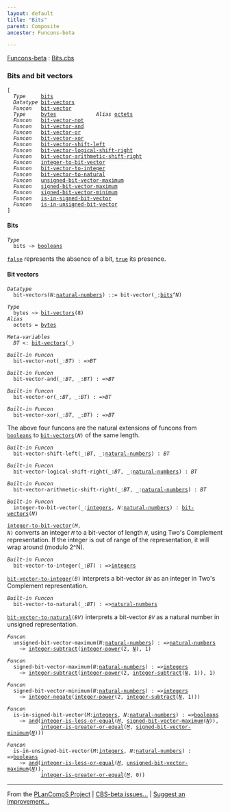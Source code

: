 ```yaml
---
layout: default
title: "Bits"
parent: Composite
ancestor: Funcons-beta

---
```


[Funcons-beta] : [Bits.cbs]

### Bits and bit vectors

<div class="highlighter-rouge"><pre class="highlight"><code>[
  <i class="keyword">Type</i>     <span class="name"><a href="#Name_bits">bits</a></span>
  <i class="keyword">Datatype</i> <span class="name"><a href="#Name_bit-vectors">bit-vectors</a></span>
  <i class="keyword">Funcon</i>   <span class="name"><a href="#Name_bit-vector">bit-vector</a></span>
  <i class="keyword">Type</i>     <span class="name"><a href="#Name_bytes">bytes</a></span>             <i class="keyword">Alias</i> <span class="name"><a href="#Name_octets">octets</a></span>
  <i class="keyword">Funcon</i>   <span class="name"><a href="#Name_bit-vector-not">bit-vector-not</a></span>
  <i class="keyword">Funcon</i>   <span class="name"><a href="#Name_bit-vector-and">bit-vector-and</a></span>
  <i class="keyword">Funcon</i>   <span class="name"><a href="#Name_bit-vector-or">bit-vector-or</a></span>
  <i class="keyword">Funcon</i>   <span class="name"><a href="#Name_bit-vector-xor">bit-vector-xor</a></span>
  <i class="keyword">Funcon</i>   <span class="name"><a href="#Name_bit-vector-shift-left">bit-vector-shift-left</a></span>
  <i class="keyword">Funcon</i>   <span class="name"><a href="#Name_bit-vector-logical-shift-right">bit-vector-logical-shift-right</a></span>
  <i class="keyword">Funcon</i>   <span class="name"><a href="#Name_bit-vector-arithmetic-shift-right">bit-vector-arithmetic-shift-right</a></span>
  <i class="keyword">Funcon</i>   <span class="name"><a href="#Name_integer-to-bit-vector">integer-to-bit-vector</a></span>
  <i class="keyword">Funcon</i>   <span class="name"><a href="#Name_bit-vector-to-integer">bit-vector-to-integer</a></span>
  <i class="keyword">Funcon</i>   <span class="name"><a href="#Name_bit-vector-to-natural">bit-vector-to-natural</a></span>
  <i class="keyword">Funcon</i>   <span class="name"><a href="#Name_unsigned-bit-vector-maximum">unsigned-bit-vector-maximum</a></span>
  <i class="keyword">Funcon</i>   <span class="name"><a href="#Name_signed-bit-vector-maximum">signed-bit-vector-maximum</a></span>
  <i class="keyword">Funcon</i>   <span class="name"><a href="#Name_signed-bit-vector-minimum">signed-bit-vector-minimum</a></span>
  <i class="keyword">Funcon</i>   <span class="name"><a href="#Name_is-in-signed-bit-vector">is-in-signed-bit-vector</a></span>
  <i class="keyword">Funcon</i>   <span class="name"><a href="#Name_is-in-unsigned-bit-vector">is-in-unsigned-bit-vector</a></span>
]</code></pre></div>



#### Bits

<div class="highlighter-rouge"><pre class="highlight"><code><i class="keyword">Type</i>
  <span class="name"><span id="Name_bits">bits</span></span> ~> <span class="name"><a href="../../Primitive/Booleans/index.html#Name_booleans">booleans</a></span></code></pre></div>


  <code><span class="name"><a href="../../Primitive/Booleans/index.html#Name_false">false</a></span></code> represents the absence of a bit, <code><span class="name"><a href="../../Primitive/Booleans/index.html#Name_true">true</a></span></code> its presence.



#### Bit vectors

<div class="highlighter-rouge"><pre class="highlight"><code><i class="keyword">Datatype</i>
  <span class="name"><span id="Name_bit-vectors">bit-vectors</span></span>(<span id="Variable148_N"><i class="var">N</i></span>:<span class="name"><a href="../../Primitive/Integers/index.html#Name_natural-numbers">natural-numbers</a></span>) ::= <span id="Name_bit-vector">bit-vector</span>(_:<span class="name"><a href="#Name_bits">bits</a></span>^<span id="Variable169_N"><i class="var">N</i></span>)</code></pre></div>

<div class="highlighter-rouge"><pre class="highlight"><code><i class="keyword">Type</i>
  <span class="name"><span id="Name_bytes">bytes</span></span> ~> <span class="name"><a href="#Name_bit-vectors">bit-vectors</a></span>(8)
<i class="keyword">Alias</i>
  <span class="name"><span id="Name_octets">octets</span></span> = <span class="name"><a href="#Name_bytes">bytes</a></span></code></pre></div>


<div class="highlighter-rouge"><pre class="highlight"><code><i class="keyword">Meta-variables</i>
  <span id="PartVariable_BT"><i class="var">BT</i></span> <: <span class="name"><a href="#Name_bit-vectors">bit-vectors</a></span>(_)</code></pre></div>


<div class="highlighter-rouge"><pre class="highlight"><code><i class="keyword">Built-in</i> <i class="keyword">Funcon</i>
  <span class="name"><span id="Name_bit-vector-not">bit-vector-not</span></span>(_:<span id="Variable237_BT"><i class="var">BT</i></span>) : =><span id="Variable251_BT"><i class="var">BT</i></span></code></pre></div>
<div class="highlighter-rouge"><pre class="highlight"><code><i class="keyword">Built-in</i> <i class="keyword">Funcon</i>
  <span class="name"><span id="Name_bit-vector-and">bit-vector-and</span></span>(_:<span id="Variable264_BT"><i class="var">BT</i></span>, _:<span id="Variable275_BT"><i class="var">BT</i></span>) : =><span id="Variable290_BT"><i class="var">BT</i></span></code></pre></div>
<div class="highlighter-rouge"><pre class="highlight"><code><i class="keyword">Built-in</i> <i class="keyword">Funcon</i>
  <span class="name"><span id="Name_bit-vector-or">bit-vector-or</span></span>(_:<span id="Variable303_BT"><i class="var">BT</i></span>, _:<span id="Variable314_BT"><i class="var">BT</i></span>) : =><span id="Variable329_BT"><i class="var">BT</i></span></code></pre></div>
<div class="highlighter-rouge"><pre class="highlight"><code><i class="keyword">Built-in</i> <i class="keyword">Funcon</i>
  <span class="name"><span id="Name_bit-vector-xor">bit-vector-xor</span></span>(_:<span id="Variable342_BT"><i class="var">BT</i></span>, _:<span id="Variable353_BT"><i class="var">BT</i></span>) : =><span id="Variable368_BT"><i class="var">BT</i></span></code></pre></div>

  The above four funcons are the natural extensions of funcons from <code><span class="name"><a href="../../Primitive/Booleans/index.html#Name_booleans">booleans</a></span></code>
  to <code><span class="name"><a href="#Name_bit-vectors">bit-vectors</a></span>(<i class="var">N</i>)</code> of the same length.


<div class="highlighter-rouge"><pre class="highlight"><code><i class="keyword">Built-in</i> <i class="keyword">Funcon</i>
  <span class="name"><span id="Name_bit-vector-shift-left">bit-vector-shift-left</span></span>(_:<span id="Variable417_BT"><i class="var">BT</i></span>, _:<span class="name"><a href="../../Primitive/Integers/index.html#Name_natural-numbers">natural-numbers</a></span>) : <span id="Variable439_BT"><i class="var">BT</i></span></code></pre></div>
<div class="highlighter-rouge"><pre class="highlight"><code><i class="keyword">Built-in</i> <i class="keyword">Funcon</i>
  <span class="name"><span id="Name_bit-vector-logical-shift-right">bit-vector-logical-shift-right</span></span>(_:<span id="Variable451_BT"><i class="var">BT</i></span>, _:<span class="name"><a href="../../Primitive/Integers/index.html#Name_natural-numbers">natural-numbers</a></span>) : <span id="Variable473_BT"><i class="var">BT</i></span></code></pre></div>
<div class="highlighter-rouge"><pre class="highlight"><code><i class="keyword">Built-in</i> <i class="keyword">Funcon</i>
  <span class="name"><span id="Name_bit-vector-arithmetic-shift-right">bit-vector-arithmetic-shift-right</span></span>(_:<span id="Variable485_BT"><i class="var">BT</i></span>, _:<span class="name"><a href="../../Primitive/Integers/index.html#Name_natural-numbers">natural-numbers</a></span>) : <span id="Variable507_BT"><i class="var">BT</i></span></code></pre></div>
<div class="highlighter-rouge"><pre class="highlight"><code><i class="keyword">Built-in</i> <i class="keyword">Funcon</i>
  <span class="name"><span id="Name_integer-to-bit-vector">integer-to-bit-vector</span></span>(_:<span class="name"><a href="../../Primitive/Integers/index.html#Name_integers">integers</a></span>, <span id="Variable524_N"><i class="var">N</i></span>:<span class="name"><a href="../../Primitive/Integers/index.html#Name_natural-numbers">natural-numbers</a></span>) : <span class="name"><a href="#Name_bit-vectors">bit-vectors</a></span>(<span id="Variable540_N"><i class="var">N</i></span>)</code></pre></div>

  <code><span class="name"><a href="#Name_integer-to-bit-vector">integer-to-bit-vector</a></span>(<i class="var">M</i>, <i class="var">N</i>)</code> converts an integer <code><i class="var">M</i></code> to a bit-vector of
  length <code><i class="var">N</i></code>, using Two's Complement representation.  If the integer is out of
  range of the representation, it will wrap around (modulo 2^N).


<div class="highlighter-rouge"><pre class="highlight"><code><i class="keyword">Built-in</i> <i class="keyword">Funcon</i>
  <span class="name"><span id="Name_bit-vector-to-integer">bit-vector-to-integer</span></span>(_:<span id="Variable616_BT"><i class="var">BT</i></span>) : =><span class="name"><a href="../../Primitive/Integers/index.html#Name_integers">integers</a></span></code></pre></div>

  <code><span class="name"><a href="#Name_bit-vector-to-integer">bit-vector-to-integer</a></span>(<i class="var">B</i>)</code> interprets a bit-vector <code><i class="var">BV</i></code> as an integer
  in Two's Complement representation.


<div class="highlighter-rouge"><pre class="highlight"><code><i class="keyword">Built-in</i> <i class="keyword">Funcon</i>
  <span class="name"><span id="Name_bit-vector-to-natural">bit-vector-to-natural</span></span>(_:<span id="Variable679_BT"><i class="var">BT</i></span>) : =><span class="name"><a href="../../Primitive/Integers/index.html#Name_natural-numbers">natural-numbers</a></span></code></pre></div>

  <code><span class="name"><a href="#Name_bit-vector-to-natural">bit-vector-to-natural</a></span>(<i class="var">BV</i>)</code> interprets a bit-vector <code><i class="var">BV</i></code> as a natural number
  in unsigned representation.


<div class="highlighter-rouge"><pre class="highlight"><code><i class="keyword">Funcon</i>
  <span class="name"><span id="Name_unsigned-bit-vector-maximum">unsigned-bit-vector-maximum</span></span>(<span id="Variable739_N"><i class="var">N</i></span>:<span class="name"><a href="../../Primitive/Integers/index.html#Name_natural-numbers">natural-numbers</a></span>) : =><span class="name"><a href="../../Primitive/Integers/index.html#Name_natural-numbers">natural-numbers</a></span>
    ~> <span class="name"><a href="../../Primitive/Integers/index.html#Name_integer-subtract">integer-subtract</a></span>(<span class="name"><a href="../../Primitive/Integers/index.html#Name_integer-power">integer-power</a></span>(2, <a href="#Variable739_N"><i class="var">N</i></a>), 1)</code></pre></div>


<div class="highlighter-rouge"><pre class="highlight"><code><i class="keyword">Funcon</i>
  <span class="name"><span id="Name_signed-bit-vector-maximum">signed-bit-vector-maximum</span></span>(<span id="Variable786_N"><i class="var">N</i></span>:<span class="name"><a href="../../Primitive/Integers/index.html#Name_natural-numbers">natural-numbers</a></span>) : =><span class="name"><a href="../../Primitive/Integers/index.html#Name_integers">integers</a></span>
    ~> <span class="name"><a href="../../Primitive/Integers/index.html#Name_integer-subtract">integer-subtract</a></span>(<span class="name"><a href="../../Primitive/Integers/index.html#Name_integer-power">integer-power</a></span>(2, <span class="name"><a href="../../Primitive/Integers/index.html#Name_integer-subtract">integer-subtract</a></span>(<a href="#Variable786_N"><i class="var">N</i></a>, 1)), 1)</code></pre></div>


<div class="highlighter-rouge"><pre class="highlight"><code><i class="keyword">Funcon</i>
  <span class="name"><span id="Name_signed-bit-vector-minimum">signed-bit-vector-minimum</span></span>(<span id="Variable843_N"><i class="var">N</i></span>:<span class="name"><a href="../../Primitive/Integers/index.html#Name_natural-numbers">natural-numbers</a></span>) : =><span class="name"><a href="../../Primitive/Integers/index.html#Name_integers">integers</a></span>
    ~> <span class="name"><a href="../../Primitive/Integers/index.html#Name_integer-negate">integer-negate</a></span>(<span class="name"><a href="../../Primitive/Integers/index.html#Name_integer-power">integer-power</a></span>(2, <span class="name"><a href="../../Primitive/Integers/index.html#Name_integer-subtract">integer-subtract</a></span>(<a href="#Variable843_N"><i class="var">N</i></a>, 1)))</code></pre></div>


<div class="highlighter-rouge"><pre class="highlight"><code><i class="keyword">Funcon</i>
  <span class="name"><span id="Name_is-in-signed-bit-vector">is-in-signed-bit-vector</span></span>(<span id="Variable897_M"><i class="var">M</i></span>:<span class="name"><a href="../../Primitive/Integers/index.html#Name_integers">integers</a></span>, <span id="Variable906_N"><i class="var">N</i></span>:<span class="name"><a href="../../Primitive/Integers/index.html#Name_natural-numbers">natural-numbers</a></span>) : =><span class="name"><a href="../../Primitive/Booleans/index.html#Name_booleans">booleans</a></span>
    ~> <span class="name"><a href="../../Primitive/Booleans/index.html#Name_and">and</a></span>(<span class="name"><a href="../../Primitive/Integers/index.html#Name_integer-is-less-or-equal">integer-is-less-or-equal</a></span>(<a href="#Variable897_M"><i class="var">M</i></a>, <span class="name"><a href="#Name_signed-bit-vector-maximum">signed-bit-vector-maximum</a></span>(<a href="#Variable906_N"><i class="var">N</i></a>)),
           <span class="name"><a href="../../Primitive/Integers/index.html#Name_integer-is-greater-or-equal">integer-is-greater-or-equal</a></span>(<a href="#Variable897_M"><i class="var">M</i></a>, <span class="name"><a href="#Name_signed-bit-vector-minimum">signed-bit-vector-minimum</a></span>(<a href="#Variable906_N"><i class="var">N</i></a>)))</code></pre></div>


<div class="highlighter-rouge"><pre class="highlight"><code><i class="keyword">Funcon</i>
  <span class="name"><span id="Name_is-in-unsigned-bit-vector">is-in-unsigned-bit-vector</span></span>(<span id="Variable987_M"><i class="var">M</i></span>:<span class="name"><a href="../../Primitive/Integers/index.html#Name_integers">integers</a></span>, <span id="Variable996_N"><i class="var">N</i></span>:<span class="name"><a href="../../Primitive/Integers/index.html#Name_natural-numbers">natural-numbers</a></span>) : =><span class="name"><a href="../../Primitive/Booleans/index.html#Name_booleans">booleans</a></span>
    ~> <span class="name"><a href="../../Primitive/Booleans/index.html#Name_and">and</a></span>(<span class="name"><a href="../../Primitive/Integers/index.html#Name_integer-is-less-or-equal">integer-is-less-or-equal</a></span>(<a href="#Variable987_M"><i class="var">M</i></a>, <span class="name"><a href="#Name_unsigned-bit-vector-maximum">unsigned-bit-vector-maximum</a></span>(<a href="#Variable996_N"><i class="var">N</i></a>)),
           <span class="name"><a href="../../Primitive/Integers/index.html#Name_integer-is-greater-or-equal">integer-is-greater-or-equal</a></span>(<a href="#Variable987_M"><i class="var">M</i></a>, 0))</code></pre></div>



[Funcons-beta]: /CBS-beta/docs/Funcons-beta
  "FUNCONS-BETA"
[Unstable-Funcons-beta]: /CBS-beta/docs/Unstable-Funcons-beta
  "UNSTABLE-FUNCONS-BETA"
[Languages-beta]: /CBS-beta/docs/Languages-beta
  "LANGUAGES-BETA"
[Unstable-Languages-beta]: /CBS-beta/docs/Unstable-Languages-beta
  "UNSTABLE-LANGUAGES-BETA"
[CBS-beta]: /CBS-beta 
  "CBS-BETA"


____

From the [PLanCompS Project] | [CBS-beta issues...] | [Suggest an improvement...]

[Bits.cbs]: /CBS-beta/Funcons-beta/Values/Composite/Bits/Bits.cbs
  "CBS SOURCE FILE"
[PLanCompS Project]: https://plancomps.github.io
  "PROGRAMMING LANGUAGE COMPONENTS AND SPECIFICATIONS PROJECT HOME PAGE"
[CBS-beta issues...]: https://github.com/plancomps/CBS-beta/issues
  "CBS-BETA ISSUE REPORTS ON GITHUB"
[Suggest an improvement...]: mailto:plancomps@gmail.com?Subject=CBS-beta%20-%20comment&Body=Re%3A%20CBS-beta%20specification%20at%20Values/Composite/Bits/Bits.cbs%0A%0AComment/Query/Issue/Suggestion%3A%0A%0A%0ASignature%3A%0A 
  "GENERATE AN EMAIL TEMPLATE"
